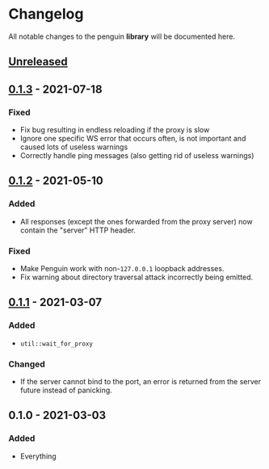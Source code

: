 # Changelog

All notable changes to the penguin **library** will be documented here.


## [Unreleased]

## [0.1.3] - 2021-07-18
### Fixed
- Fix bug resulting in endless reloading if the proxy is slow
- Ignore one specific WS error that occurs often, is not important and caused
  lots of useless warnings
- Correctly handle ping messages (also getting rid of useless warnings)

## [0.1.2] - 2021-05-10
### Added
- All responses (except the ones forwarded from the proxy server) now contain
  the "server" HTTP header.

### Fixed
- Make Penguin work with non-`127.0.0.1` loopback addresses.
- Fix warning about directory traversal attack incorrectly being emitted.

## [0.1.1] - 2021-03-07
### Added
- `util::wait_for_proxy`

### Changed
- If the server cannot bind to the port, an error is returned from the server
  future instead of panicking.


## 0.1.0 - 2021-03-03
### Added
- Everything


[Unreleased]: https://github.com/LukasKalbertodt/penguin/compare/lib-v0.1.3...HEAD
[0.1.3]: https://github.com/LukasKalbertodt/penguin/compare/lib-v0.1.2...lib-v0.1.3
[0.1.2]: https://github.com/LukasKalbertodt/penguin/compare/lib-v0.1.1...lib-v0.1.2
[0.1.1]: https://github.com/LukasKalbertodt/penguin/compare/lib-v0.1.0...lib-v0.1.1
